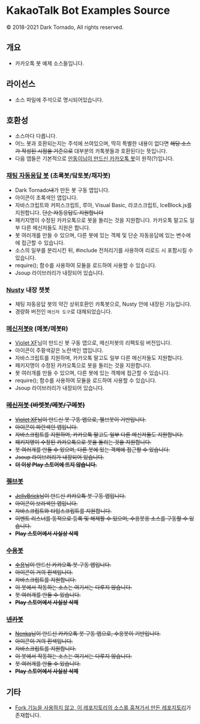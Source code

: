 # KakaoTalk Bot Examples Source
© 2018-2021 Dark Tornado, All rights reserved.

## 개요
 - 카카오톡 봇 예제 소스들입니다.

## 라이선스
- 소스 파일에 주석으로 명시되어있습니다.

## 호환성
 - 소스마다 다릅니다.
 - 어느 봇과 호환되는지는 주석에 쓰여있으며, 딱히 특별한 내용이 없다면 ~~해당 소스가 작성된 시점을 기준으로~~ 대부분의 카톡봇들과 호환된다는 뜻입니다.
 - 다음 앱들은 기본적으로 [만동이님이 만드신 카카오톡 봇](https://github.com/BackupDead/ScriptableKakaoBot)이 원작(?)입니다.
 
### [채팅 자동응답 봇](https://play.google.com/store/apps/details?id=com.darktornado.chatbot) (초록봇/닼토봇/채자봇)
 - Dark Tornado~~내~~가 만든 봇 구동 앱입니다.
 - 아이콘이 초록색인 앱입니다.
 - 자바스크립트와 커피스크립트, 루아, Visual Basic, 라코스크립트, IceBlock.js를 지원합니다. ~~단순 자동응답도 지원합니다~~
 - 패키지명이 수정된 카카오톡으로 봇을 돌리는 것을 지원합니다. 카카오톡 말고도 일부 다른 메신저들도 지원은 합니다.
 - 봇 여러개를 만들 수 있으며, 다른 봇에 있는 객체 및 단순 자동응답에 있는 변수에 에 접근할 수 있습니다.
 - 소스의 일부를 분리시킨 뒤, #include 전처리기를 사용하여 리로드 시 포함시킬 수 있습니다.
 - require(); 함수를 사용하여 모듈을 로드하여 사용할 수 있습니다.
 - Jsoup 라이브러리가 내장되어 있습니다.
 
### [Nusty](https://play.google.com/store/apps/details?id=com.darktornado.nusty) 내장 챗봇
 - 채팅 자동응답 봇의 약간 상위호환인 카톡봇으로, Nusty 안에 내장된 기능입니다.
 - 경량화 버전인 `메신저 도구`로 대체되었습니다.
 
 ### [메신저봇R](https://play.google.com/store/apps/details?id=com.xfl.msgbot) (메봇/메봇R)
 - [Violet XF](https://blog.naver.com/mir99712)님이 만드신 봇 구동 앱으로, 메신저봇의 리펙토링 버전입니다.
 - 아이콘이 주황색같은 노란색인 앱입니다.
 - 자바스크립트를 지원하며, 카카오톡 말고도 일부 다른 메신저들도 지원합니다.
 - 패키지명이 수정된 카카오톡으로 봇을 돌리는 것을 지원합니다.
 - 봇 여러개를 만들 수 있으며, 다른 봇에 있는 객체에 접근할 수 있습니다.
 - require(); 함수를 사용하여 모듈을 로드하여 사용할 수 있습니다.
 - Jsoup 라이브러리가 내장되어 있습니다.
 
<s>
 
 ### [메신저봇](https://play.google.com/store/apps/details?id=com.xfl.kakaotalkbot) (바렛봇/메봇/구메봇)
 - [Violet XF](https://blog.naver.com/mir99712)님이 만드신 봇 구동 앱으로, 젤브봇이 기반입니다.
 - 아이콘이 파란색인 앱입니다.
 - 자바스크립트를 지원하며, 카카오톡 말고도 일부 다른 메신저들도 지원합니다.
 - 패키지명이 수정된 카카오톡으로 봇을 돌리는 것을 지원합니다.
 - 봇 여러개를 만들 수 있으며, 다른 봇에 있는 객체에 접근할 수 있습니다.
 - Jsoup 라이브러리가 내장되어 있습니다.
 - <b>더 이상 Play 스토어에 뜨지 않습니다.</b>

### [젤브봇](https://play.google.com/store/apps/details?id=be.zvz.newskbot)
 - [JellyBrick](https://github.com/JellyBrick)님이 만드신 카카오톡 봇 구동 앱입니다.
 - 아이콘이 보라색인 앱입니다.
 - 자바스크립트와 타입스크립트를 지원합니다.
 - 이벤트 리스너를 동적으로 등록 및 해제할 수 있으며, 수용봇용 소스를 구동할 수 있습니다.
 - <b>Play 스토어에서 사실상 삭제</b>
  
### [수용봇](https://play.google.com/store/apps/details?id=com.suyong.kakaobot)
 - [수용](https://github.com/Su-Yong)님이 만드신 카카오톡 봇 구동 앱입니다.
 - 아이콘이 거의 흰색입니다.
 - 자바스크립트를 지원합니다.
 - 이 봇에서 작동하는 소스는 여기서는 다루지 않습니다.
 - 봇 여러개를 만들 수 있습니다.
 - <b>Play 스토어에서 사실상 삭제</b>

### [넨카봇](https://play.google.com/store/apps/details?id=com.suyong.kakaobot)
 - [Nenka](https://github.com/NenkaLab)님이 만드신 카카오톡 봇 구동 앱으로, 수용봇이 기반입니다.
 - 아이콘이 거의 흰색입니다.
 - 자바스크립트를 지원합니다.
 - 이 봇에서 작동하는 소스는 여기서는 다루지 않습니다.
 - 봇 여러개를 만들 수 있습니다.
 - <b>Play 스토어에서 사실상 삭제</b>
 
</s>

## 기타
* [Fork 기능을 사용하지 않고, 이 레포지토리의 소스를 훔쳐가서 만든 레포지토리](https://github.com/jujinesy/DarkTornado_KakaoTalkBot-Examples)가 존재합니다.

